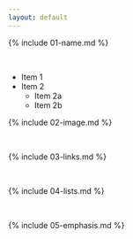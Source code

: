 ```yaml
---
layout: default
---
```


{% include 01-name.md %}

<br>

* Item 1
* Item 2
  * Item 2a
  * Item 2b
  
{% include 02-image.md %}

<br>

{% include 03-links.md %}

<br>

{% include 04-lists.md %}

<br>

{% include 05-emphasis.md %}
